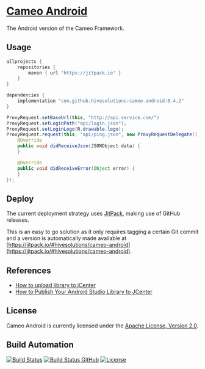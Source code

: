 # [Cameo Android](http://cameo-android.hive.pt/)

The Android version of the Cameo Framework.

## Usage

```gradle
allprojects {
    repositories {
        maven { url "https://jitpack.io" }
    }
}

dependencies {
    implementation "com.github.hivesolutions:cameo-android:0.4.2"
}
```

```java
ProxyRequest.setBaseUrl(this, "http://api.service.com/")
ProxyRequest.setLoginPath("api/login.json");
ProxyRequest.setLoginLogo(R.drawable.logo);
ProxyRequest.request(this, "api/ping.json", new ProxyRequestDelegate() {
    @Override
    public void didReceiveJson(JSONObject data) {
    }

    @Override
    public void didReceiveError(Object error) {
    }
});
```

## Deploy

The current deployment strategy uses [JitPack](https://jitpack.io), making use of GitHub releases.

This is an easy to go solution as it only requires tagging a certain Git commit and a version is automatically made available at [https://jitpack.io/#hivesolutions/cameo-android](https://jitpack.io/#hivesolutions/cameo-android).

## References

* [How to upload library to jCenter](https://inthecheesefactory.com/blog/how-to-upload-library-to-jcenter-maven-central-as-dependency/en)
* [How to Publish Your Android Studio Library to JCenter](https://medium.com/@daniellevass/how-to-publish-your-android-studio-library-to-jcenter-5384172c4739)

## License

Cameo Android is currently licensed under the [Apache License, Version 2.0](http://www.apache.org/licenses/).

## Build Automation

[![Build Status](https://app.travis-ci.com/hivesolutions/cameo-android.svg?branch=master)](https://travis-ci.com/github/hivesolutions/cameo-android)
[![Build Status GitHub](https://github.com/hivesolutions/cameo-android/workflows/Main%20Workflow/badge.svg)](https://github.com/hivesolutions/cameo-android/actions)
[![License](https://img.shields.io/badge/license-Apache%202.0-blue.svg)](https://www.apache.org/licenses/)
